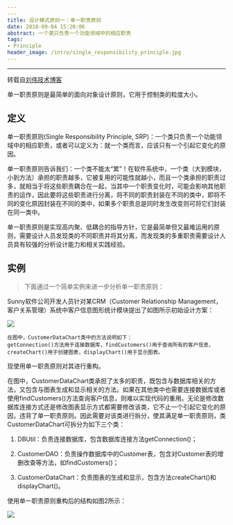 ```yaml
---
---
title: 设计模式原则一：单一职责原则
date: 2018-09-04 15:20:06
abstract: 一个类只负责一个功能领域中的相应职责
tags:
- Principle
header_image: /intro/single_responsibility_principle.jpg
---
```

---
转载自[刘伟技术博客](https://blog.csdn.net/lovelion/article/category/738450/7)

单一职责原则是最简单的面向对象设计原则，它用于控制类的粒度大小。
## 定义

单一职责原则(Single Responsibility Principle, SRP)：一个类只负责一个功能领域中的相应职责，或者可以定义为：就一个类而言，应该只有一个引起它变化的原因。

单一职责原则告诉我们：一个类不能太“累”！在软件系统中，一个类（大到模块，小到方法）承担的职责越多，它被复用的可能性就越小，而且一个类承担的职责过多，就相当于将这些职责耦合在一起，当其中一个职责变化时，可能会影响其他职责的运作，因此要将这些职责进行分离，将不同的职责封装在不同的类中，即将不同的变化原因封装在不同的类中，如果多个职责总是同时发生改变则可将它们封装在同一类中。

单一职责原则是实现高内聚、低耦合的指导方针，它是最简单但又最难运用的原则，需要设计人员发现类的不同职责并将其分离，而发现类的多重职责需要设计人员具有较强的分析设计能力和相关实践经验。


## 实例

>下面通过一个简单实例来进一步分析单一职责原则：
>
Sunny软件公司开发人员针对某CRM（Customer Relationship Management，客户关系管理）系统中客户信息图形统计模块提出了如图所示初始设计方案：

![](http://my.csdn.net/uploads/201205/05/1336147233_3529.jpg)

```
在图中，CustomerDataChart类中的方法说明如下：
getConnection()方法用于连接数据库，findCustomers()用于查询所有的客户信息，
createChart()用于创建图表，displayChart()用于显示图表。
```
现使用单一职责原则对其进行重构。

在图中，CustomerDataChart类承担了太多的职责，既包含与数据库相关的方法，又包含与图表生成和显示相关的方法。如果在其他类中也需要连接数据库或者使用findCustomers()方法查询客户信息，则难以实现代码的重用。无论是修改数据库连接方式还是修改图表显示方式都需要修改该类，它不止一个引起它变化的原因，违背了单一职责原则。因此需要对该类进行拆分，使其满足单一职责原则，类CustomerDataChart可拆分为如下三个类：

1. DBUtil：负责连接数据库，包含数据库连接方法getConnection()；

2. CustomerDAO：负责操作数据库中的Customer表，包含对Customer表的增删改查等方法，如findCustomers()；

3. CustomerDataChart：负责图表的生成和显示，包含方法createChart()和displayChart()。

使用单一职责原则重构后的结构如图2所示：

![](http://my.csdn.net/uploads/201205/05/1336147240_4896.jpg)

<!--stackedit_data:
eyJoaXN0b3J5IjpbLTE1OTg0MDM3NDFdfQ==
-->